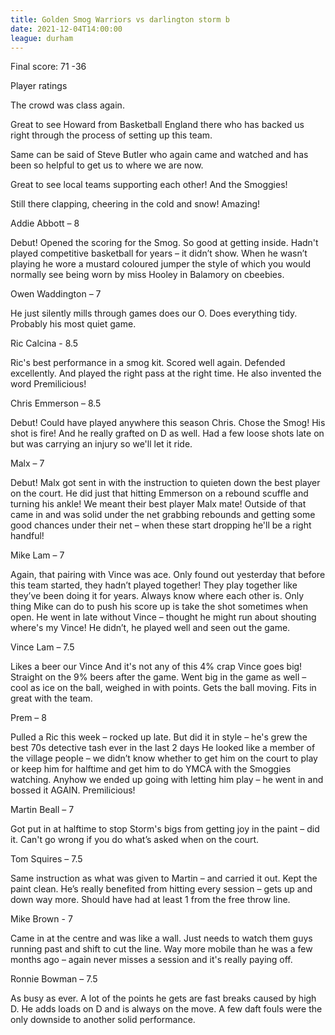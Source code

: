 ```yaml
---
title: Golden Smog Warriors vs darlington storm b
date: 2021-12-04T14:00:00
league: durham
---
```


Final score: 71 -36

Player ratings

The crowd was class again.

Great to see Howard from Basketball England there who has backed us right through the process of setting up this team.

Same can be said of Steve Butler who again came and watched and has been so helpful to get us to where we are now.

Great to see local teams supporting each other! And the Smoggies!

Still there clapping, cheering in the cold and snow! Amazing!

Addie Abbott – 8

Debut!
Opened the scoring for the Smog.
So good at getting inside.
Hadn't played competitive basketball for years – it didn’t show.
When he wasn’t playing he wore a mustard coloured jumper the style of which you would normally see being worn by miss Hooley in Balamory on cbeebies.

Owen Waddington – 7

He just silently mills through games does our O.
Does everything tidy.
Probably his most quiet game.

Ric Calcina - 8.5

Ric's best performance in a smog kit.
Scored well again.
Defended excellently.
And played the right pass at the right time.
He also invented the word Premilicious!

Chris Emmerson – 8.5

Debut!
Could have played anywhere this season Chris.
Chose the Smog!
His shot is fire!
And he really grafted on D as well.
Had a few loose shots late on but was carrying an injury so we'll let it ride.

Malx – 7

Debut!
Malx got sent in with the instruction to quieten down the best player on the court.
He did just that hitting Emmerson on a rebound scuffle and turning his ankle!
We meant their best player Malx mate!
Outside of that came in and was solid under the net grabbing rebounds and getting some good chances under their net – when these start dropping he'll be a right handful!

Mike Lam – 7

Again, that pairing with Vince was ace.
Only found out yesterday that before this team started, they hadn’t played together!
They play together like they’ve been doing it for years.
Always know where each other is.
Only thing Mike can do to push his score up is take the shot sometimes when open.
He went in late without Vince – thought he might run about shouting where's my Vince! He didn’t, he played well and seen out the game.

Vince Lam – 7.5

Likes a beer our Vince
And it's not any of this 4% crap
Vince goes big! Straight on the 9% beers after the game.
Went big in the game as well – cool as ice on the ball, weighed in with points.
Gets the ball moving.
Fits in great with the team.

Prem – 8

Pulled a Ric this week – rocked up late.
But did it in style – he's grew the best 70s detective tash ever in the last 2 days
He looked like a member of the village people – we didn’t know whether to get him on the court to play or keep him for halftime and get him to do YMCA with the Smoggies watching.
Anyhow we ended up going with letting him play – he went in and bossed it AGAIN.
Premilicious!

Martin Beall – 7

Got put in at halftime to stop Storm's bigs from getting joy in the paint – did it.
Can't go wrong if you do what’s asked when on the court.

Tom Squires – 7.5

Same instruction as what was given to Martin – and carried it out.
Kept the paint clean.
He’s really benefited from hitting every session – gets up and down way more.
Should have had at least 1 from the free throw line.

Mike Brown - 7

Came in at the centre and was like a wall.
Just needs to watch them guys running past and shift to cut the line.
Way more mobile than he was a few months ago – again never misses a session and it's really paying off.

Ronnie Bowman – 7.5

As busy as ever.
A lot of the points he gets are fast breaks caused by high D.
He adds loads on D and is always on the move.
A few daft fouls were the only downside to another solid performance.
